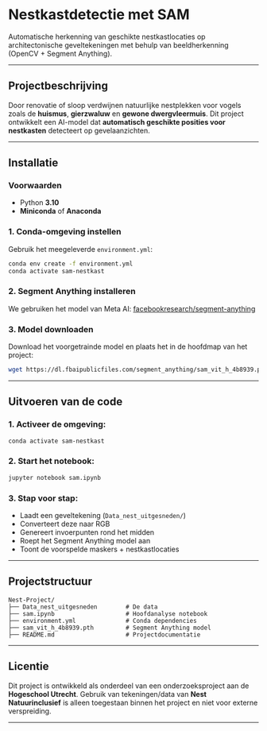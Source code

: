 #  **Nestkastdetectie met SAM**

Automatische herkenning van geschikte nestkastlocaties op architectonische geveltekeningen met behulp van beeldherkenning (OpenCV + Segment Anything).

---

##  **Projectbeschrijving**

Door renovatie of sloop verdwijnen natuurlijke nestplekken voor vogels zoals de **huismus**, **gierzwaluw** en **gewone dwergvleermuis**. Dit project ontwikkelt een AI-model dat **automatisch geschikte posities voor nestkasten** detecteert op gevelaanzichten.


---

##  **Installatie**

### **Voorwaarden**

* Python **3.10**
* **Miniconda** of **Anaconda**

### **1. Conda-omgeving instellen**

Gebruik het meegeleverde `environment.yml`:

```bash
conda env create -f environment.yml
conda activate sam-nestkast
```

### **2. Segment Anything installeren**

We gebruiken het model van Meta AI: [facebookresearch/segment-anything](https://github.com/facebookresearch/segment-anything)


### **3. Model downloaden**

Download het voorgetrainde model en plaats het in de hoofdmap van het project:

```bash
wget https://dl.fbaipublicfiles.com/segment_anything/sam_vit_h_4b8939.pth
```

---

##  **Uitvoeren van de code**

### **1. Activeer de omgeving:**

```bash
conda activate sam-nestkast
```

### **2. Start het notebook:**

```bash
jupyter notebook sam.ipynb
```

### **3. Stap voor stap:**

* Laadt een geveltekening (`Data_nest_uitgesneden/`)
* Converteert deze naar RGB
* Genereert invoerpunten rond het midden
* Roept het Segment Anything model aan
* Toont de voorspelde maskers + nestkastlocaties

---

##  **Projectstructuur**

```
Nest-Project/
├── Data_nest_uitgesneden        # De data
├── sam.ipynb                    # Hoofdanalyse notebook
├── environment.yml              # Conda dependencies
├── sam_vit_h_4b8939.pth         # Segment Anything model
├── README.md                    # Projectdocumentatie
```

---

##  **Licentie**

Dit project is ontwikkeld als onderdeel van een onderzoeksproject aan de **Hogeschool Utrecht**.
Gebruik van tekeningen/data van **Nest Natuurinclusief** is alleen toegestaan binnen het project en niet voor externe verspreiding.

---
